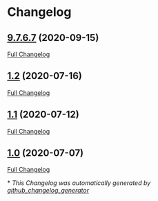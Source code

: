 # Changelog

## [9.7.6.7](https://github.com/svenbolte/foldergallery/tree/9.7.6.7) (2020-09-15)

[Full Changelog](https://github.com/svenbolte/foldergallery/compare/1.2...9.7.6.7)

## [1.2](https://github.com/svenbolte/foldergallery/tree/1.2) (2020-07-16)

[Full Changelog](https://github.com/svenbolte/foldergallery/compare/1.1...1.2)

## [1.1](https://github.com/svenbolte/foldergallery/tree/1.1) (2020-07-12)

[Full Changelog](https://github.com/svenbolte/foldergallery/compare/1.0...1.1)

## [1.0](https://github.com/svenbolte/foldergallery/tree/1.0) (2020-07-07)

[Full Changelog](https://github.com/svenbolte/foldergallery/compare/b71e66249fef123a03ee1133a8963c918d2ef287...1.0)



\* *This Changelog was automatically generated by [github_changelog_generator](https://github.com/github-changelog-generator/github-changelog-generator)*
